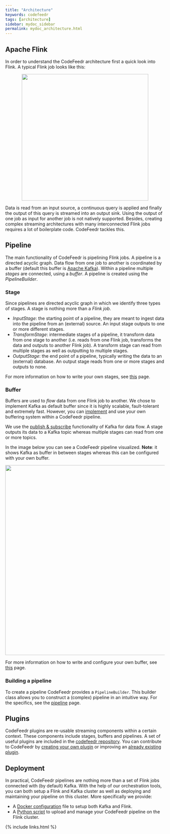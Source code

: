 ```yaml
---
title: "Architecture"
keywords: codefeedr
tags: [architecture]
sidebar: mydoc_sidebar
permalink: mydoc_architecture.html
---
```

## Apache Flink
In order to understand the CodeFeedr architecture first a quick look
into Flink. A typical Flink job looks like this:
<p align="center"><img src="./images/flink_job.png"
style="width: 400px"></p>Data is read from an input source, a continuous
query is applied and finally the output of this query is streamed into
an output sink. Using the output of one job as input for another job is
not natively supported. Besides, creating complex streaming
architectures with many interconnected Flink jobs requires a lot of
boilerplate code. CodeFeedr tackles this.


## Pipeline
The main functionality of CodeFeedr is pipelining Flink jobs. A pipeline
is a directed acyclic graph. Data flow from one job to another is
coordinated by a buffer (default this buffer is [Apache
Kafka](https://kafka.apache.org)). Within a pipeline multiple _stages_
are connected, using a _buffer_. A pipeline is created using the
_PipelineBuilder_. 



### Stage
Since pipelines are directed acyclic graph in which we identify three
types of stages. A stage is nothing more than a _Flink job_.
- *InputStage*: the starting point of a pipeline, they are meant to
ingest data into the pipeline from an (external) source. An input stage
outputs to one or more different stages.
- *TransformStage*: intermediate stages of a pipeline, it transform data
from one stage to another (i.e. reads from one Flink job, transforms the
data and outputs to another Flink job). A transform stage can read from
multiple stages as well as outputting to multiple stages.  
- *OutputStage*: the end point of a pipeline, typically writing the data
to an (external) database. An output stage reads from one or more stages
and outputs to none.

For more information on how to write your own stages, see
[this](/mydoc_pipeline.html) page.

### Buffer
Buffers are used to _flow_ data from one Flink job to another. We chose
to implement Kafka as default buffer since it is highly scalable,
fault-tolerant and extremely fast. However, you can
[implement](mydoc_buffer.html#write-your-own-buffer) and use your own
buffering system within a CodeFeedr pipeline.  

We use the [publish &
subscribe](https://kafka.apache.org/documentation/#producerapi)
functionality of Kafka for data flow. A stage outputs its data to a
Kafka topic whereas multiple stages can read from one or more topics.

In the image below you can see a CodeFeedr pipeline visualized.
**Note**: it shows Kafka as buffer in between stages whereas this can
be configured with your own buffer.

<p align="center"><img src="./images/codefeedr_pipeline.png"
style="width: 600px"></p>

For more information on how to write and configure your own buffer, see
[this](/mydoc_buffer.html) page.

### Building a pipeline
To create a pipeline CodeFeedr provides a `PipelineBuilder`. This
builder class allows you to construct a (complex) pipeline in an
intuitive way. For the specifics, see the
[pipeline](/mydoc_pipeline.html) page.

## Plugins
CodeFeedr plugins are re-usable streaming components within a certain
context. These components include stages, buffers and pipelines. A set
of useful plugins are included in the [codefeedr
repository](https://github.com/codefeedr/codefeedr). You can contribute
to CodeFeedr by [creating your own
plugin](/mydoc_create_your_own_plugin.html) or improving an [already
existing plugin](/mydoc_plugin_overview.html).  

## Deployment
In practical, CodeFeedr pipelines are nothing more than a set of Flink
jobs connected with (by default) Kafka. With the help of our
orchestration tools, you can both setup a Flink and Kafka cluster as
well as deploying and maintaining your pipeline on this cluster. More
specifically we provide:
  - A [Docker
configuration](https://github.com/codefeedr/codefeedr/tree/develop/tools/docker) file to setup both Kafka and Flink.
  - A [Python
script](https://github.com/codefeedr/codefeedr/blob/develop/tools/flink-cluster/cf-flink.py) to upload and manage your CodeFeedr pipeline on the Flink cluster.  

{% include links.html %}
